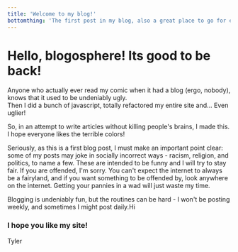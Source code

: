 ```yaml
---
title: 'Welcome to my blog!'
bottomthing: 'The first post in my blog, also a great place to go for extra information'
---
```

# Hello, blogosphere! Its good to be back!  
Anyone who actually ever read my comic when it had a blog (ergo, nobody), knows that it used to be undeniably ugly.  
Then I did a bunch of javascript, totally refactored my entire site and... Even uglier!

So, in an attempt to write articles without killing people's brains, I made this. I hope everyone likes the terrible colors!

Seriously, as this is a first blog post, I must make an important point clear:
some of my posts may joke in socially incorrect ways - racism, religion, and politics, to name a few. These are intended to be funny and I will try to stay fair. If you are offended, I'm sorry. You can't expect the internet to always be a fairyland, and if you want something to be offended by, look anywhere on the internet. Getting your pannies in a wad will just waste my time.


Blogging is undeniably fun, but the routines can be hard - I won't be posting weekly, and sometimes I might post daily.<collapsible-footnote>Hi</collapsible-footnote>  


### I hope you like my site!

Tyler

